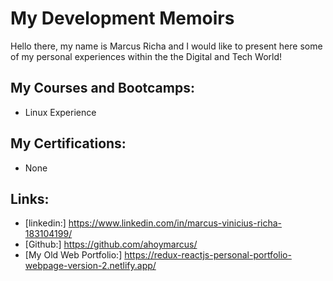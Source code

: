 # My Development Memoirs
Hello there, my name is Marcus Richa and I would like to present here some of my personal experiences within the the Digital and Tech World! 



## My Courses and Bootcamps:

 - Linux Experience


## My Certifications:

 - None


## Links:

 - [linkedin:] https://www.linkedin.com/in/marcus-vinicius-richa-183104199/
 - [Github:] https://github.com/ahoymarcus/
 - [My Old Web Portfolio:] https://redux-reactjs-personal-portfolio-webpage-version-2.netlify.app/












